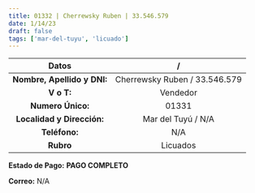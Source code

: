 ```yaml
---
title: 01332 | Cherrewsky Ruben | 33.546.579
date: 1/14/23
draft: false
tags: ['mar-del-tuyu', 'licuado']
---
```


|          **Datos**          |               /               |
|:---------------------------:|:-----------------------------:|
| **Nombre, Apellido y DNI:** | Cherrewsky Ruben / 33.546.579 |
|          **V o T:**         |            Vendedor           |
|      **Numero Único:**      |             01331             |
|  **Localidad y Dirección:** |       Mar del Tuyú / N/A      |
|        **Teléfono:**        |              N/A              |
|          **Rubro**          |            Licuados           |

**Estado de Pago:** **PAGO COMPLETO**

**Correo:** N/A
